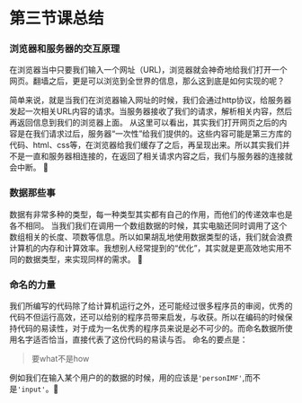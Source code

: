 第三节课总结
===
### 浏览器和服务器的交互原理
在浏览器当中只要我们输入一个网址（URL)，浏览器就会神奇地给我们打开一个网页。翻墙之后，更是可以浏览到全世界的信息，那么这到底是如何实现的呢？

简单来说，就是当我们在浏览器输入网址的时候，我们会通过http协议，给服务器发起一次相关URL内容的请求。当服务器接收了我们的请求，解析相关内容，然后再返回信息到我们的浏览器上面。
从这里可以看出，其实我们打开网页之后的内容是在我们请求过后，服务器“一次性”给我们提供的。这些内容可能是第三方库的代码、html、css等，在浏览器给我们缓存了之后，再呈现出来。所以其实我们并不是一直和服务器相连接的，在返回了相关请求内容之后，我们与服务器的连接就会中断。

### 数据那些事
数据有非常多种的类型，每一种类型其实都有自己的作用，而他们的传递效率也是各不相同。
当我们我们在调用一个数组数据的时候，其实电脑还同时调用了这个数组相关的长度、项数等信息。所以如果胡乱地使用数据类型的话，我们就会浪费计算机的内存和计算效率。我想别人经常提到的“优化”，其实就是更高效地实用不同的数据类型，来实现同样的需求。

### 命名的力量
我们所编写的代码除了给计算机运行之外，还可能经过很多程序员的审阅，优秀的代码不但运行高效，还可以给别的程序员带来启发，与收获。所以在编码的时候保持代码的易读性，对于成为一名优秀的程序员来说是必不可少的。而命名数据所使用名字适否恰当，直接代表了这份代码的易读与否。
命名的要点是：
>要what不是how

例如我们在输入某个用户的的数据的时候，用的应该是`'personIMF'`,而不是`'input'`。
